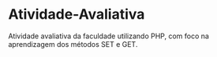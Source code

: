 # Atividade-Avaliativa

Atividade avaliativa da faculdade utilizando PHP, com foco na aprendizagem dos métodos SET e GET.

